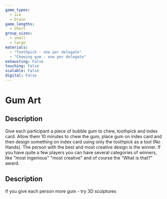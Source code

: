 ```yaml
---
game_types:
  - ice
  - brain
game_lengths:
  - short
group_sizes:
  - small
  - large
materials:
  - "Toothpick - one per delegate"
  - "Chewing gum - one per delegate"
exhausting: False
touching: False
scalable: False
digital: False
---
```

# Gum Art

## Description
Give each participant a piece of bubble gum to chew, toothpick and index card.
Allow them 10 minutes to chew the gum, place gum on index card and then design something on index card using only the toothpick as a tool (No Hands). The person with the best and most creative design is the winner. If you have quite a few players you can have several categories of winners, like "most ingenious" "most creative" and of course the "What is that?" award.

## Description
If you give each person more gum - try 3D sculptures
